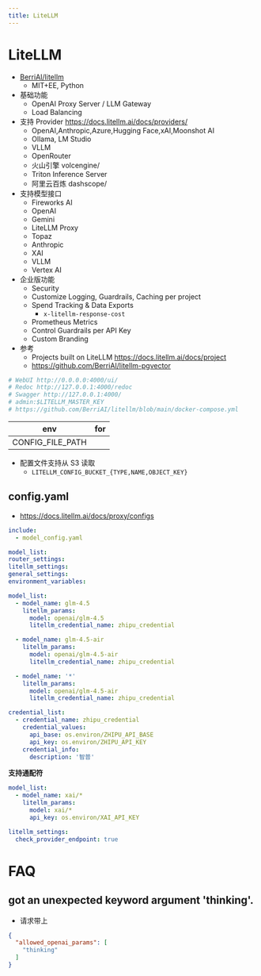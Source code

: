 ```yaml
---
title: LiteLLM
---
```


# LiteLLM

- [BerriAI/litellm](https://github.com/BerriAI/litellm)
  - MIT+EE, Python
- 基础功能
  - OpenAI Proxy Server / LLM Gateway
  - Load Balancing
- 支持 Provider https://docs.litellm.ai/docs/providers/
  - OpenAI,Anthropic,Azure,Hugging Face,xAI,Moonshot AI
  - Ollama, LM Studio
  - VLLM
  - OpenRouter
  - 火山引擎 volcengine/
  - Triton Inference Server
  - 阿里云百炼 dashscope/
- 支持模型接口
  - Fireworks AI
  - OpenAI
  - Gemini
  - LiteLLM Proxy
  - Topaz
  - Anthropic
  - XAI
  - VLLM
  - Vertex AI
- 企业版功能
  - Security
  - Customize Logging, Guardrails, Caching per project
  - Spend Tracking & Data Exports
    - `x-litellm-response-cost`
  - Prometheus Metrics
  - Control Guardrails per API Key
  - Custom Branding
- 参考
  - Projects built on LiteLLM https://docs.litellm.ai/docs/project
  - https://github.com/BerriAI/litellm-pgvector

```bash
# WebUI http://0.0.0.0:4000/ui/
# Redoc http://127.0.0.1:4000/redoc
# Swagger http://127.0.0.1:4000/
# admin:$LITELLM_MASTER_KEY
# https://github.com/BerriAI/litellm/blob/main/docker-compose.yml
```

| env              | for |
| ---------------- | --- |
| CONFIG_FILE_PATH |

- 配置文件支持从 S3 读取
  - `LITELLM_CONFIG_BUCKET_{TYPE,NAME,OBJECT_KEY}`

## config.yaml

- https://docs.litellm.ai/docs/proxy/configs

```yaml
include:
  - model_config.yaml

model_list:
router_settings:
litellm_settings:
general_settings:
environment_variables:
```

```yaml
model_list:
  - model_name: glm-4.5
    litellm_params:
      model: openai/glm-4.5
      litellm_credential_name: zhipu_credential

  - model_name: glm-4.5-air
    litellm_params:
      model: openai/glm-4.5-air
      litellm_credential_name: zhipu_credential

  - model_name: '*'
    litellm_params:
      model: openai/glm-4.5-air
      litellm_credential_name: zhipu_credential

credential_list:
  - credential_name: zhipu_credential
    credential_values:
      api_base: os.environ/ZHIPU_API_BASE
      api_key: os.environ/ZHIPU_API_KEY
    credential_info:
      description: '智普'
```

**支持通配符**

```yaml
model_list:
  - model_name: xai/*
    litellm_params:
      model: xai/*
      api_key: os.environ/XAI_API_KEY

litellm_settings:
  check_provider_endpoint: true
```


 # FAQ

 ## got an unexpected keyword argument 'thinking'.

 - 请求带上

 ```json
 {
   "allowed_openai_params": [
     "thinking"
   ]
 }
 ```
